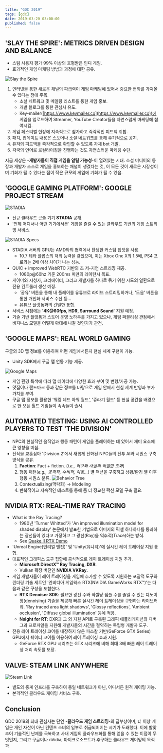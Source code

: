 ```yaml
---
title: "GDC 2019"
tags: [gdc]
date: 2019-03-20 03:00:00
published: false
---
```


## 'SLAY THE SPIRE': METRICS DRIVEN DESIGN AND BALANCE
- 스팀 사용자 평가 99% 이상의 호평받은 인디 게임.
- 효과적인 게임 마케팅 방법과 과정에 대한 공유.

![Slay the Spire](../assets/images/slay-the-spire.png)

1. 인터넷을 통한 새로운 채널의 파급력이 게임 마케팅에 있어서 중요한 변화를 가져올 수 있다는 점에 주목.
    - 소셜 네트워크 및 메일링 리스트를 통한 게임 홍보.
    - 개발 블로그를 통한 관심사 유도.
    - Key-mailer([https://www.keymailer.co](https://www.keymailer.co))에 게임을 업로드하여 Streamer, YouTube Creator들을 자연스럽게 마케팅에 참여시킴.
2. 게임 페스티벌 현장에 지속적으로 참가하고 즉각적인 피드백 취합.
3. 패치, 업데이트 내용은 스토어나 소셜 네트워크를 통해 주기적으로 공지.
4. 유저의 피드백을 즉각적으로 확인할 수 있도록 자체 bot 개발.
5. 각국의 언어로 로컬라이징을 진행하는 것도 자연스러운 마케팅 수단.

지금 세상은 -**개발자들이 직접 게임을 알릴 가능성**-이 열려있는 시대. 소셜 미디어의 등장과 개발자 스스로 게임을 홍보하는 채널이 생겼다는 것, 이 모든 것이 새로운 시장성이며 기회가 될 수 있다는 점이 작은 규모의 게임에 기회가 될 수 있음.


## 'GOOGLE GAMING PLATFORM': GOOGLE PROJECT STREAM
![STADIA](../assets/images/stadia-1.jpg)
- 신규 클라우드 콘솔 기기 **STADIA** 공개.
- '언제 어디서나 어떤 기기에서든' 게임을 즐길 수 있는 클라우드 기반의 게임 스트리밍 서비스.

![STADIA Specs](../assets/images/stadia-2.jpg)

- STADIA 서버의 GPU는 AMD와의 협력에서 탄생한 커스텀 칩셋을 사용.
    - 10.7 테라 플롭스의 처리 능력을 갖췄으며, 이는 Xbox One X의 1.5배, PS4 프로와는 2배 이상 차이가 나는 성능.
- QUIC + improved WebRTC 기반의 초 저-지연 스트리밍 제공.
    - 1080p@60hz 기준 200ms 미만의 레이턴시 목표.
- 게이머와 시청자, 크리에이터, 그리고 개발자를 하나로 묶기 위한 시도의 일환으로 전용 컨트롤러 생산 예정.
    - '공유' 버튼을 통해 내 플레이를 유튜브로 라이브 스트리밍하거나, '도움' 버튼을 통한 개인화 서비스 수신 등...
    - 유튜브 플랫폼과의 긴밀한 통합.
- 서비스 시점에는 '**4K@60fps, HDR, Surround Sound**' 지원 예정.
- 기술 기반 플랫폼과 스토어 운영 노하우를 가지고 있으나, 게임 퍼블리싱 관점에서 비지니스 모델을 어떻게 확대해 나갈 것인가가 관건.


## 'GOOGLE MAPS': REAL WORLD GAMING
구글의 3D 맵 정보를 이용하여 어떤 게임에서든지 현실 세계 구현이 가능.
- Unity SDK에서 구글 맵 연동 기능 제공.

![Google Maps](../assets/images/google-map-real-world.png)
- 게임 환경 특색에 따라 맵 데이터에 다양한 효과 부여 및 변형/가공 가능.
- 맛집이나 랜드마크 등과 같은 정보를 바탕으로 게임 안에서 현실 세계 반영과 부가 가치를 부여.
- 구글 맵 정보를 활용한 '워킹 데드 아워 월드', '쥬라기 월드' 등 현실 공간을 배경으로 한 오픈 월드 게임들이 속속들이 출시.


## AUTOMATED TESTING: USING AI CONTROLLED PLAYERS TO TEST 'THE DIVISION'
- NPC의 현실적인 움직임과 행동 패턴이 게임을 플레이하는 데 있어서 재미 요소에 큰 영향을 미침.
- 전작을 교훈삼아 'Division 2'에서 새롭게 진화된 NPC들의 전투 AI와 시퀀스 구축 방식을 공유.
    1. **Faction**: Fact + fiction. (*i.e., 허구와 사실의 적절한 조화*)
    2. 행동 패턴(*e.g., 공격적, 수비적, 이동...*) 별 팩션을 구축하고 상황/환경 별 이후 행동 시퀀스 분류.
        ![Behavior Tree](../assets/images/faction-behavior-tree.png)
    3. Contextualizing(맥락화) -> Modeling
    4. 반복적이고 지속적인 테스트를 통해 좀 더 정교한 팩션 모델 구축 필요.


## NVIDIA RTX: REAL-TIME RAY TRACING
- What is the Ray Tracing?
    - 1980년 'Turner Whitted'가 'An improved illumination model for shaded display' 논문에서 발표한 기법으로 이미지의 픽셀 하나하나를 통과하는 광선들이 있다고 가정하고 그 광선(Ray)을 역추적(Trace)하는 방식.
    - See [Quake II RTX Demo](https://www.youtube.com/watch?v=vY0W3MkZFs4)
- 'Unreal Engine(언리얼 엔진)' 및 'Unity(유니티)'에 실시간 레이 트레이싱 지원 통합.
- 대표적인 그래픽스 도구 집합에 공식적으로 레이 트레이싱 지원 추가.
    - **Microsoft DirectX™ Ray Tracing, DXR**.
    - Vulkan 확장 버전인 **NVIDIA VKRay**.
- 게임 개발자들이 레이 트레이싱을 게임에 추가할 수 있도록 지원하는 포괄적 도구와 렌더링 기술 세트인 '엔비디아 게임웍스 RTX(NVIDIA GameWorks RTX™)'는 다음과 같은 구성을 포함한다.
    - **RTX Denoiser SDK**: 필요한 광선 수와 픽셀당 샘플 수를 줄일 수 있는 디노이징(denoising) 기술을 제공해 빠른 실시간 레이 트레이싱을 구현하는 라이브러리. 'Ray traced area light shadows', 'Glossy reflections', 'Ambient occlusion', 'Diffuse global illumination' 등에 적용.
    - **Nsight for RT**: DXR과 그 외 지원 API로 구축된 그래픽 애플리케이션의 디버그과 프로파일을 지원해 개발자들의 시간을 절약하는 독립형 개발자 도구.
- 전용 레이 트레이싱 코어를 내장하지 않은 파스칼 기반(GeForce GTX Series) GPU에서 쉐이더 코어를 이용하여 레이 트레이싱 효과 지원.
    - GeForce RTX GPU 시리즈는 GTX 시리즈에 비해 최대 3배 빠른 레이 트레이싱 처리 속도를 보장.


## VALVE: STEAM LINK ANYWHERE
![Steam Link](../assets/images/steam-link-anywhere.jpg)
- 별도의 중계 인프라를 구축하여 동일 네트워크가 아닌, 어디서든 원격 게이밍 가능.
- 본격적인 클라우드 게이밍 서비스 구축.


## Conclusion
GDC 2019의 최대 관심사는 단연 -**클라우드 게임 스트리밍**-의 급부상이며, 더 이상 게임은 개인 자산이 아닌 컨텐츠 소비의 일부로 취급되어지는 시기가 도래했다. 이에 발맞추어 기술적인 난제를 극복하고 사내 게임의 클라우드화를 통해 얻을 수 있는 이점이 무엇인지, 그리고 구글이나 nVidia, 마이크로소프트가 추구하는 클라우드 게이밍의 목적과 